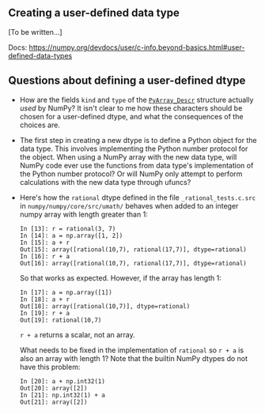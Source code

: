 Creating a user-defined data type
---------------------------------

[To be written...]

Docs: https://numpy.org/devdocs/user/c-info.beyond-basics.html#user-defined-data-types


Questions about defining a user-defined dtype
---------------------------------------------

* How are the fields `kind` and `type` of the
  [`PyArray_Descr`](https://numpy.org/devdocs/reference/c-api/types-and-structures.html#c.PyArray_Descr)
  structure actually *used* by NumPy?  It isn't clear to me how these characters
  should be chosen for a user-defined dtype, and what the consequences of the
  choices are.
* The first step in creating a new dtype is to define a Python object
  for the data type.  This involves implementing the Python number protocol
  for the object.  When using a NumPy array with the new data type, will NumPy
  code ever use the functions from data type's implementation of the Python
  number protocol?  Or will NumPy only attempt to perform calculations with
  the new data type through ufuncs?
* Here's how the `rational` dtype defined in the file `_rational_tests.c.src`
  in `numpy/numpy/core/src/umath/` behaves when added to an integer numpy array
  with length greater than 1:

  ```
  In [13]: r = rational(3, 7)
  In [14]: a = np.array([1, 2])
  In [15]: a + r
  Out[15]: array([rational(10,7), rational(17,7)], dtype=rational)
  In [16]: r + a
  Out[16]: array([rational(10,7), rational(17,7)], dtype=rational)
  ```

  So that works as expected.  However, if the array has length 1:

  ```
  In [17]: a = np.array([1])
  In [18]: a + r
  Out[18]: array([rational(10,7)], dtype=rational)
  In [19]: r + a
  Out[19]: rational(10,7)
  ```

  `r + a` returns a scalar, not an array.

  What needs to be fixed in the implementation of `rational` so `r + a`
  is also an array with length 1?  Note that the builtin NumPy dtypes do
  not have this problem:

  ```
  In [20]: a + np.int32(1)
  Out[20]: array([2])
  In [21]: np.int32(1) + a
  Out[21]: array([2])
  ```
